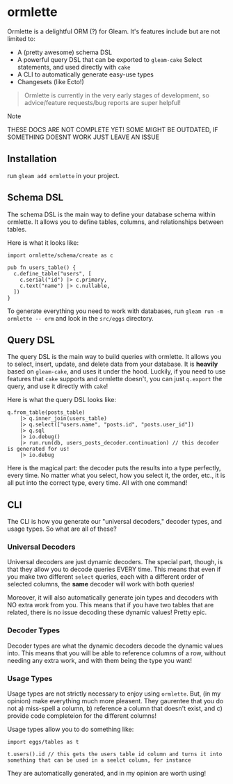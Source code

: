 # ormlette

Ormlette is a delightful ORM (?) for Gleam. It's features include but are not limited to:

- A (pretty awesome) schema DSL
- A powerful query DSL that can be exported to `gleam-cake` Select statements, and used directly with `cake`
- A CLI to automatically generate easy-use types
- Changesets (like Ecto!)

> Ormlette is currently in the very early stages of development, so advice/feature requests/bug reports are super helpful!

> [!NOTE]
> THESE DOCS ARE NOT COMPLETE YET! SOME MIGHT BE OUTDATED, IF SOMETHING DOESNT WORK JUST LEAVE AN ISSUE

## Installation
run `gleam add ormlette` in your project.

## Schema DSL

The schema DSL is the main way to define your database schema within ormlette. It allows you to define tables, columns, and relationships between tables.

Here is what it looks like:

```gleam
import ormlette/schema/create as c

pub fn users_table() {
  c.define_table("users", [
    c.serial("id") |> c.primary,
    c.text("name") |> c.nullable,
  ])
}
```

To generate everything you need to work with databases, run `gleam run -m ormlette -- orm` and look in the `src/eggs` directory.

## Query DSL

The query DSL is the main way to build queries with ormlette. It allows you to select, insert, update, and delete data from your database. It is **heavily** based on `gleam-cake`, and uses it under the hood. Luckily, if you need to use features that `cake` supports and ormlette doesn't, you can just `q.export` the query, and use it directly with `cake`!

Here is what the query DSL looks like:

```gleam
q.from_table(posts_table)
    |> q.inner_join(users_table)
    |> q.select(["users.name", "posts.id", "posts.user_id"])
    |> q.sql
    |> io.debug()
    |> run.run(db, users_posts_decoder.continuation) // this decoder is generated for us!
    |> io.debug
```

Here is the magical part: the decoder puts the results into a type perfectly, every time. No matter what you select, how you select it, the order, etc., it is all put into the correct type, every time. All with one command!

## CLI

The CLI is how you generate our "universal decoders," decoder types, and usage types. So what are all of these?

### Universal Decoders

Universal decoders are just dynamic decoders. The special part, though, is that they allow you to decode queries EVERY time. This means that even if you make two different `select` queries, each with a different order of selected columns, the **same** decoder will work with both queries!

Moreover, it will also automatically generate join types and decoders with NO extra work from you. This means that if you have two tables that are related, there is no issue decoding these dynamic values! Pretty epic.

### Decoder Types

Decoder types are what the dynamic decoders decode the dynamic values into. This means that you will be able to reference columns of a row, without needing any extra work, and with them being the type you want!

### Usage Types

Usage types are not strictly necessary to enjoy using `ormlette`. But, (in my opinion) make everything much more pleasent. They gaurentee that you do not
a) miss-spell a column,
b) reference a column that doesn't exist, and
c) provide code completeion for the different columns!

Usage types allow you to do something like:

```gleam
import eggs/tables as t

t.users().id // this gets the users table id column and turns it into something that can be used in a seelct column, for instance
```

They are automatically generated, and in my opinion are worth using!
